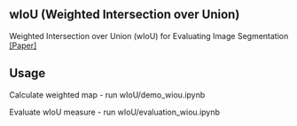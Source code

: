 ## wIoU (Weighted Intersection over Union)

Weighted Intersection over Union (wIoU) for Evaluating Image Segmentation [[Paper]](https://arxiv.org/abs/2107.09858)

## Usage

Calculate weighted map - run wIoU/demo_wiou.ipynb

Evaluate wIoU measure - run wIoU/evaluation_wiou.ipynb
